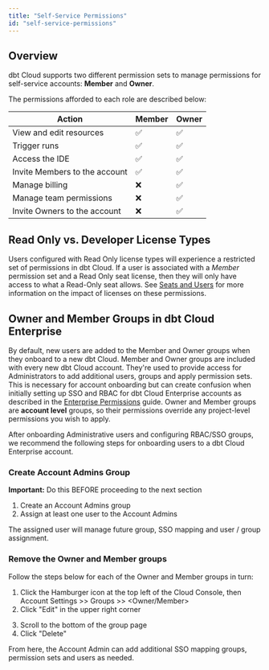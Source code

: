 ```yaml
---
title: "Self-Service Permissions"
id: "self-service-permissions"
---
```


## Overview

dbt Cloud supports two different permission sets to manage permissions for self-service accounts: **Member** and **Owner**.  

The permissions afforded to each role are described below:

| Action | Member | Owner |
| ------ | ------ | ----- |
| View and edit resources | ✅ | ✅ |
| Trigger runs | ✅ | ✅ |
| Access the IDE | ✅ | ✅ |
| Invite Members to the account | ✅ | ✅ |
| Manage billing | ❌ | ✅ |
| Manage team permissions | ❌ | ✅ |
| Invite Owners to the account | ❌ | ✅ |

## Read Only vs. Developer License Types

Users configured with Read Only license types will experience a restricted set of permissions in dbt Cloud. If a user is associated with a _Member_ permission set and a Read Only seat license, then they will only have access to what a Read-Only seat allows. See [Seats and Users](cloud-seats-and-users) for more information on the impact of licenses on these permissions.

## Owner and Member Groups in dbt Cloud Enterprise  

By default, new users are added to the Member and Owner groups when they onboard to a new dbt Cloud. Member and Owner groups are included with every new dbt Cloud account. They're used to provide access for Administrators to add additional users, groups and apply permission sets. This is necessary for account onboarding but can create confusion when initially setting up SSO and RBAC for dbt Cloud Enterprise accounts as described in the [Enterprise Permissions](enterprise-permissions) guide. Owner and Member groups are **account level** groups, so their permissions override any project-level permissions you wish to apply.

After onboarding Administrative users and configuring RBAC/SSO groups, we recommend the following steps for onboarding users to a dbt Cloud Enterprise account.

### Create Account Admins Group

**Important:** Do this BEFORE proceeding to the next section

1) Create an Account Admins group  
2) Assign at least one user to the Account Admins

The assigned user will manage future group, SSO mapping and user / group assignment.

### Remove the Owner and Member groups

Follow the steps below for each of the Owner and Member groups in turn:

1) Click the Hamburger icon at the top left of the Cloud Console, then Account Settings >> Groups >> <Owner/Member>  
2) Click "Edit" in the upper right corner

<Lightbox src="/img-next/docs/dbt-cloud/dbt-cloud-enterprise/access-control/edit-group.png" title="Editing a Group"/>

3) Scroll to the bottom of the group page  
4) Click "Delete"

From here, the Account Admin can add additional SSO mapping groups, permission sets and users as needed.

